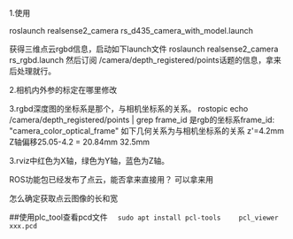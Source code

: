 1.使用

roslaunch realsense2_camera rs_d435_camera_with_model.launch

获得三维点云rgbd信息，启动如下launch文件
	roslaunch realsense2_camera rs_rgbd.launch
	然后订阅 /camera/depth_registered/points话题的信息，拿来后处理就行。


2.相机内外参的标定在哪里修改

3.rgbd深度图的坐标系是那个，与相机坐标系的关系。
rostopic echo /camera/depth_registered/points | grep frame_id
是rgb的坐标系frame_id: "camera_color_optical_frame"
如下几何关系为与相机坐标系的关系
z'=4.2mm
Z轴偏移25.05-4.2 = 20.84mm
32.5mm

3.rviz中红色为X轴，绿色为Y轴，蓝色为Z轴。


ROS功能包已经发布了点云，能否拿来直接用？
可以拿来用

怎么确定获取点云图像的长和宽

##使用plc_tool查看pcd文件
`   sudo apt install pcl-tools   `
`   pcl_viewer xxx.pcd    `
